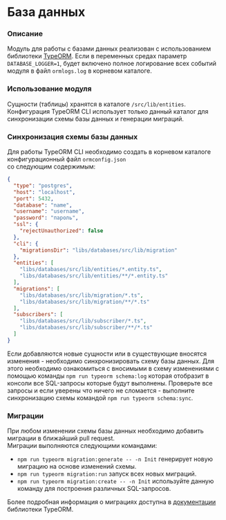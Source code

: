 # База данных

### Описание
Модуль для работы с базами данных реализован с использованием библиотеки [TypeORM](https://typeorm.io).
Если в переменных средах параметр `DATABASE_LOGGER=1`, будет включено полное логирование всех событий  
модуля в файл `ormlogs.log` в корневом каталоге.


### Использование модуля
Сущности (таблицы) хранятся в каталоге `/src/lib/entities`. Конфигурация TypeORM CLI использует
только данный каталог для синхронизации схемы базы данных и генерации миграций.


### Синхронизация схемы базы данных
Для работы TypeORM CLI необходимо создать в корневом каталоге конфигурационный файл `ormconfig.json`  
со следующим содержимым: 
```json
{
  "type": "postgres",
  "host": "localhost",
  "port": 5432,
  "database": "name",
  "username": "username",
  "password": "пароль",
  "ssl": {
    "rejectUnauthorized": false
  },
  "cli": {
    "migrationsDir": "libs/databases/src/lib/migration"
  },
  "entities": [
    "libs/databases/src/lib/entities/*.entity.ts",
    "libs/databases/src/lib/entities/**/*.entity.ts"
  ],
  "migrations": [
    "libs/databases/src/lib/migration/*.ts",
    "libs/databases/src/lib/migration/**/*.ts"
  ],
  "subscribers": [
    "libs/databases/src/lib/subscriber/*.ts",
    "libs/databases/src/lib/subscriber/**/*.ts"
  ]
}

```
Если добавляются новые сущности или в существующие вносятся изменения - необходимо синхронизировать
схему базы данных. Для этого необходимо ознакомиться с вносимыми в схему изменениями с помощью команды
`npm run typeorm schema:log` которая отобразит в консоли все SQL-запросы которые будут выполнены.
Проверьте все запросы и если уверены что ничего не сломается - выполните синхронизацию схемы командой
`npm run typeorm schema:sync`.


### Миграции
При любом изменении схемы базы данных необходимо добавить миграции в ближайший pull request.  
Миграции выполняются следующими командами:
- `npm run typeorm migration:generate -- -n Init` генерирует новую миграцию на основе изменений схемы.  
- `npm run typeorm migration:run` запуск всех новых миграций.
- `npm run typeorm migration:create -- -n Init` используйте данную команду для построения различных SQL-запросов.

Более подробная информация о миграциях доступна в [документации](https://typeorm.io/#/migrations) библиотеки TypeORM.
